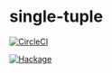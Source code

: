 # single-tuple

[![CircleCI](https://circleci.com/gh/kakkun61/tuple/tree/master.svg?style=svg)](https://circleci.com/gh/kakkun61/tuple/tree/master)

[![Hackage](http://hackage.haskell.org/package/single-tuple)](https://matrix.hackage.haskell.org/api/v2/packages/single-tuple/badge)
